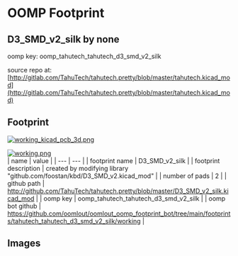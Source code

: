 # OOMP Footprint  
## D3_SMD_v2_silk  by none  
  
oomp key: oomp_tahutech_tahutech_d3_smd_v2_silk  
  
source repo at: [http://gitlab.com/TahuTech/tahutech.pretty/blob/master/tahutech.kicad_mod](http://gitlab.com/TahuTech/tahutech.pretty/blob/master/tahutech.kicad_mod)  
## Footprint  
  
[![working_kicad_pcb_3d.png](working_kicad_pcb_3d_600.png)](working_kicad_pcb_3d.png)  
  
[![working.png](working_600.png)](working.png)  
| name | value | 
| --- | --- | 
| footprint name | D3_SMD_v2_silk | 
| footprint description | created by modifying library "github.com/foostan/kbd/D3_SMD_v2.kicad_mod" | 
| number of pads | 2 | 
| github path | http://github.com/TahuTech/tahutech.pretty/blob/master/D3_SMD_v2_silk.kicad_mod | 
| oomp key | oomp_tahutech_tahutech_d3_smd_v2_silk | 
| oomp bot github | https://github.com/oomlout/oomlout_oomp_footprint_bot/tree/main/footprints/tahutech_tahutech_d3_smd_v2_silk/working | 
## Images  
